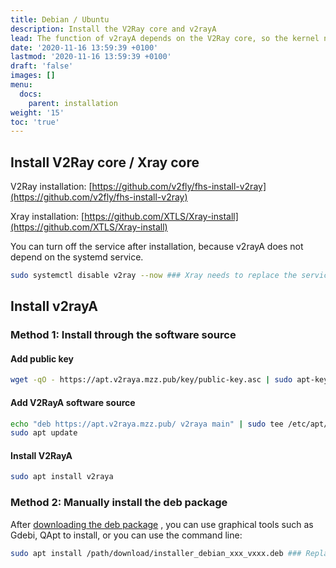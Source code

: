 ```yaml
---
title: Debian / Ubuntu
description: Install the V2Ray core and v2rayA
lead: The function of v2rayA depends on the V2Ray core, so the kernel needs to be installed.
date: '2020-11-16 13:59:39 +0100'
lastmod: '2020-11-16 13:59:39 +0100'
draft: 'false'
images: []
menu:
  docs:
    parent: installation
weight: '15'
toc: 'true'
---
```


## Install V2Ray core / Xray core

V2Ray installation: [https://github.com/v2fly/fhs-install-v2ray](https://github.com/v2fly/fhs-install-v2ray)

Xray installation: [https://github.com/XTLS/Xray-install](https://github.com/XTLS/Xray-install)

You can turn off the service after installation, because v2rayA does not depend on the systemd service.

```bash
sudo systemctl disable v2ray --now ### Xray needs to replace the service with xray
```

## Install v2rayA

### Method 1: Install through the software source

#### Add public key

```bash
wget -qO - https://apt.v2raya.mzz.pub/key/public-key.asc | sudo apt-key add -
```

#### Add V2RayA software source

```bash
echo "deb https://apt.v2raya.mzz.pub/ v2raya main" | sudo tee /etc/apt/sources.list.d/v2raya.list
sudo apt update
```

#### Install V2RayA

```bash
sudo apt install v2raya
```

### Method 2: Manually install the deb package

After [downloading the deb package](https://github.com/v2rayA/v2rayA/releases) , you can use graphical tools such as Gdebi, QApt to install, or you can use the command line:

```bash
sudo apt install /path/download/installer_debian_xxx_vxxx.deb ### Replace the actual path where the deb package is located by yourself
```
